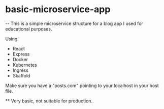 # basic-microservice-app

-- This is a simple microservice structure for a blog app I used for educational purposes.

Using:
  - React
  - Express
  - Docker
  - Kubernetes
  - Ingress
  - Skaffold

Make sure you have a "posts.com" pointing to your localhost in your host file.

** Very basic, not suitable for production..
